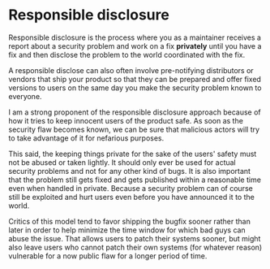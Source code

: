 # Responsible disclosure

Responsible disclosure is the process where you as a maintainer receives a
report about a security problem and work on a fix **privately** until you have
a fix and then disclose the problem to the world coordinated with the fix.

A responsible disclose can also often involve pre-notifying distributors or
vendors that ship your product so that they can be prepared and offer fixed
versions to users on the same day you make the security problem known to
everyone.

I am a strong proponent of the responsible disclosure approach because of how
it tries to keep innocent users of the product safe. As soon as the security
flaw becomes known, we can be sure that malicious actors will try to take
advantage of it for nefarious purposes.

This said, the keeping things private for the sake of the users' safety must
not be abused or taken lightly. It should only ever be used for actual
security problems and not for any other kind of bugs. It is also important
that the problem still gets fixed and gets published within a reasonable time
even when handled in private. Because a security problem can of course still
be exploited and hurt users even before you have announced it to the world.

Critics of this model tend to favor shipping the bugfix sooner rather than
later in order to help minimize the time window for which bad guys can abuse
the issue. That allows users to patch their systems sooner, but might also
leave users who cannot patch their own systems (for whatever reason)
vulnerable for a now public flaw for a longer period of time.
